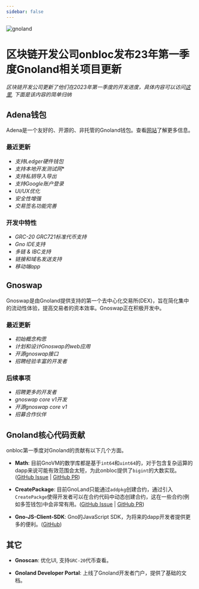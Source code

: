 ```yaml
---
sidebar: false
---
```


![gnoland](/gnoland.png)

# 区块链开发公司onbloc发布23年第一季度Gnoland相关项目更新

*区块链开发公司更新了他们在2023年第一季度的开发进度，具体内容可以访问[这里](https://medium.com/onbloc/2023-q1-onbloc-quarterly-update-a2ea169255a1), 下面是该内容的简单归纳*
## Adena钱包

Adena是一个友好的、开源的、非托管的Gnoland钱包。查看[网站](https://adena.app/)了解更多信息。

### 最近更新

- *支持Ledger硬件钱包*
- *支持本地开发测试网**
- *支持私钥导入导出*
- *支持Google账户登录*
- *UI/UX优化*
- *安全性增强*
- *交易签名功能完善*

### 开发中特性

- *GRC-20 GRC721标准代币支持*
- *Gno IDE支持*
- *多链 & IBC支持*
- *链接和域名发送支持*
- *移动端app*

## Gnoswap

Gnoswap是由Gnoland提供支持的第一个去中心化交易所(DEX)，旨在简化集中的流动性体验，提高交易者的资本效率。Gnoswap正在积极开发中。

### 最近更新

- *初始概念构思*
- *计划和设计Gnoswap的web应用*
- *开源gnoswap接口*
- *招聘经验丰富的开发者*

### 后续事项
- *招聘更多的开发者*
- *gnoswap core v1开发*
- *开源gnoswap core v1*
- *招募合作伙伴*

## Gnoland核心代码贡献
onbloc第一季度对Gnoland的贡献有以下几个方面。
- **Math**: 目前GnoVM的数学库都是基于`int64`和`uint64`的，对于包含复杂运算的dapp来说可能有效范围会太短，为此onbloc提供了`bigint`的大数实现。([GitHub Issue](https://github.com/gnolang/gno/issues/741) | [GitHub PR](https://github.com/gnolang/gno/pull/764))

- **CreatePackage**: 目前GnoLand只能通过`addpkg`创建合约，通过引入`CreatePackge`使得开发者可以在合约代码中动态创建合约，这在一些合约(例如多签钱包)中会非常有用。([GitHub Issue](https://github.com/gnolang/gno/issues/757) | [GitHub PR](https://github.com/gnolang/gno/pull/715))

- **Gno-JS-Client-SDK**: Gno的JavaScript SDK，为将来的dapp开发者提供更多的便利。([GitHub](https://github.com/gnolang/gno-js-sdk))

## 其它

- **Gnoscan**: 优化UI, 支持`GRC-20`代币查看。

- **Gnoland Developer Portal**: 上线了Gnoland开发者门户，提供了基础的文档。